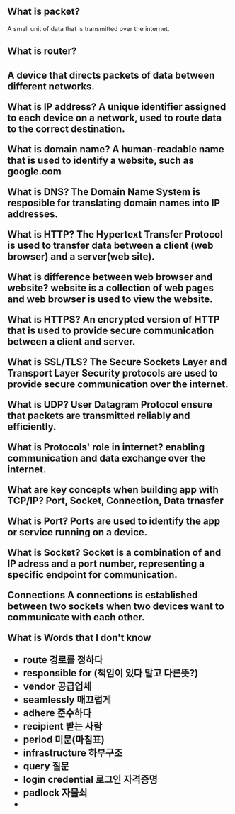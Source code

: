 <h2>What is packet?</h2>
<p>A small unit of data that is transmitted over the internet.</p>

<h2>What is router?<h2>
<p>A device that directs packets of data between different networks.</p>

What is IP address?
A unique identifier assigned to each device on a network, used to route data to the correct destination.

What is domain name?
A human-readable name that is used to identify a website, such as google.com

What is DNS?
The Domain Name System is resposible for translating domain names into IP addresses.

What is HTTP?
The Hypertext Transfer Protocol is used to transfer data between a client (web browser) and a server(web site).

What is difference between web browser and website?
website is a collection of web pages and web browser is used to view the website.
    
What is HTTPS?
An encrypted version of HTTP that is used to provide secure communication between a client and server.

What is SSL/TLS?
The Secure Sockets Layer and Transport Layer Security protocols are used to provide secure communication over the internet.

What is UDP?
User Datagram Protocol ensure that packets are transmitted reliably and efficiently.

What is Protocols' role in internet?
enabling communication and data exchange over the internet.

What are key concepts when building app with TCP/IP?
Port, Socket, Connection, Data trnasfer

What is Port?
Ports are used to identify the app or service running on a device.
  
What is Socket?
Socket is a combination of and IP adress and a port number, representing a specific endpoint for communication.
  
Connections
A connections is established between two sockets when two devices want to communicate with each other.
  
  

What is 
Words that I don't know
- route 경로를 정하다
- responsible for (책임이 있다 말고 다른뜻?)
- vendor 공급업체
- seamlessly 매끄럽게
- adhere 준수하다
- recipient 받는 사람
- period 미문(마침표)
- infrastructure 하부구조
- query 질문
- login credential 로그인 자격증명
- padlock 자물쇠
- 
